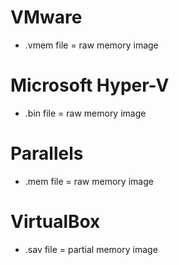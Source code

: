 # VMware

- .vmem file = raw memory image

# Microsoft Hyper-V

- .bin file = raw memory image

# Parallels

- .mem file = raw memory image

# VirtualBox

- .sav file = partial memory image
